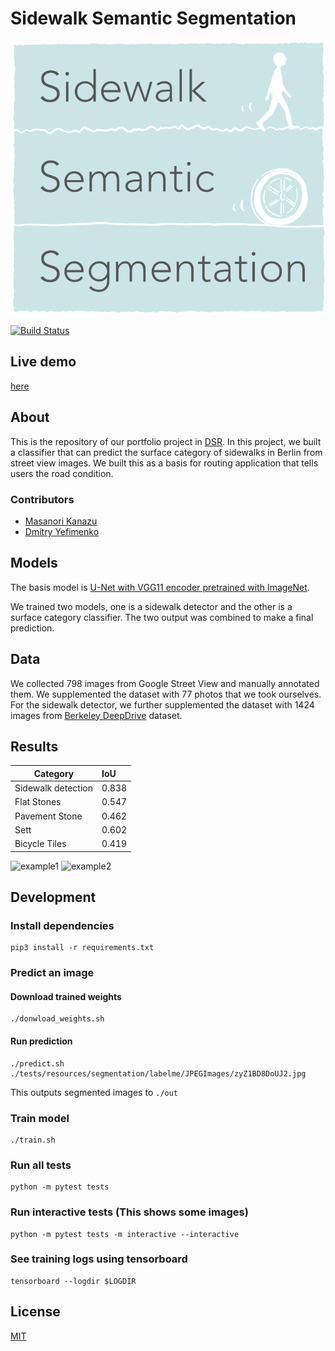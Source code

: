 # Sidewalk Semantic Segmentation

![logo](./road_roughness_prediction/app/static/logo.png)

[![Build Status](https://travis-ci.com/mknz/dsr-road-roughness-prediction.svg?branch=master)](https://travis-ci.com/mknz/dsr-road-roughness-prediction)

## Live demo

[here](http://sidewalk.online/)

## About

This is the repository of our portfolio project in [DSR](https://www.datascienceretreat.com/). In this project, we built a classifier that can predict the surface category of sidewalks in Berlin from street view images. We built this as a basis for routing application that tells users the road condition.

### Contributors

- [Masanori Kanazu](https://github.com/mknz)
- [Dmitry Yefimenko](https://github.com/Dyefimenko)

## Models

The basis model is [U-Net with VGG11 encoder pretrained with ImageNet](https://github.com/ternaus/TernausNet).

We trained two models, one is a sidewalk detector and the other is a surface category classifier. The two output was combined to make a final prediction.

## Data

We collected 798 images from Google Street View and manually annotated them. We supplemented the dataset with 77 photos that we took ourselves. For the sidewalk detector, we further supplemented the dataset with 1424 images from [Berkeley DeepDrive](https://bdd-data.berkeley.edu/) dataset.

## Results

| Category           | IoU    |
| ------------------ |:-------|
| Sidewalk detection |  0.838 |
| Flat Stones        |  0.547 |
| Pavement Stone     |  0.462 |
| Sett               |  0.602 |
| Bicycle Tiles      |  0.419 |


![example1](./road_roughness_prediction/app/static/segmentation/00012.jpg)
![example2](./road_roughness_prediction/app/static/segmentation/00026.jpg)

## Development

### Install dependencies

```
pip3 install -r requirements.txt
```

### Predict an image

#### Download trained weights

```
./donwload_weights.sh
```

#### Run prediction

```
./predict.sh ./tests/resources/segmentation/labelme/JPEGImages/zyZ1BD8DoUJ2.jpg
```

This outputs segmented images to  `./out`

### Train model

```
./train.sh
```

### Run all tests

```
python -m pytest tests
```

### Run interactive tests (This shows some images)

```
python -m pytest tests -m interactive --interactive
```

### See training logs using tensorboard

```
tensorboard --logdir $LOGDIR
```

## License

[MIT](https://raw.githubusercontent.com/mknz/dsr-road-roughness-prediction/master/LICENSE)

